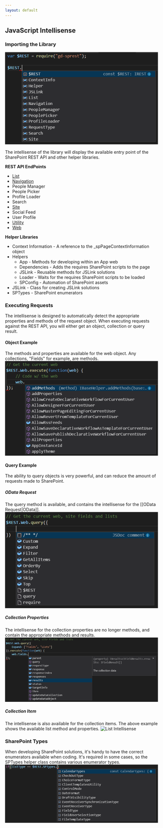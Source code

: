 ```yaml
---
layout: default
---
```

## JavaScript Intellisense
### Importing the Library
![Lib](/assets/images/intellisense-js.png)

The intellisense of the library will display the available entry point of the SharePoint REST API and other helper libraries.

**REST API EndPoints**
- [List](/code/list)
- [Navigation](/code/navigation)
- People Manager
- People Picker
- Profile Loader
- Search
- [Site](/code/site)
- Social Feed
- User Profile
- [Utility](/code/utility)
- [Web](/code/web)

**Helper Libraries**
- Context Information - A reference to the _spPageContextInformation object
- Helpers
    - App - Methods for developing within an App web
    - Dependencies - Adds the requires SharePoint scripts to the page
    - JSLink - Reusable methods for JSLink solutions
    - Loader - Waits for the requires SharePoint scripts to be loaded
    - SPConfig - Automation of SharePoint assets
- JSLink - Class for creating JSLink solutions
- SPTypes - SharePoint enumerators

### Executing Requests
The intellisense is designed to automatically detect the appropriate properties and methods of the request object. When executing requests against the REST API, you will either get an object, collection or query result.

#### Object Example
The methods and properties are available for the web object. Any collections, "Fields" for example, are methods.
![SharePoint Enumerator Types](/assets/images/intellisense-js-web.png)

#### Query Example
The ability to query objects is very powerful, and can reduce the amount of requests made to SharePoint.

##### OData Request
The query method is available, and contains the intellisense for the [[OData Request|OData]].
![OData Request](/assets/images/intellisense-js-query.png)

##### Collection Properties
The intellisense for the collection properties are no longer methods, and contain the appropriate methods and results.
![Collection Properties](/assets/images/intellisense-js-query-fields.png)

##### Collection Item
The intellisense is also available for the collection items. The above example shows the available list method and properties.
![List Intellisense](/assets/images/intellisense-js-query-lists.png)

### SharePoint Types
When developing SharePoint solutions, it's handy to have the correct enumerators available when coding. It's required in some cases, so the SPTypes helper class contains various enumerator types.
![SharePoint Enumerator Types](/assets/images/intellisense-js-sptypes.png)